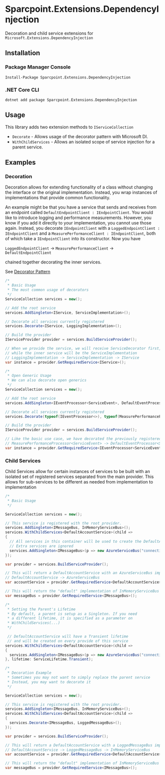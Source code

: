 # Sparcpoint.Extensions.DependencyInjection

Decoration and child service extensions for `Microsoft.Extensions.DependencyInjection`

## Installation

### Package Manager Console
```
Install-Package Sparcpoint.Extensions.DependencyInjection
```

### .NET Core CLI
```
dotnet add package Sparcpoint.Extensions.DependencyInjection
```

## Usage

This library adds two extension methods to `IServiceCollection`

* `Decorate` - Allows usage of the decorator pattern with Microsoft DI.
* `WithChildServices` - Allows an isolated scope of service injection for a parent service.

## Examples

### Decoration

Decoration allows for extending functionality of a class without changing the interface 
or the original implementation. Instead, you wrap instances of implementations that provide
common functionality.

An example might be that you have a service that sends and receives from an endpoint called `DefaultEndpointClient : IEndpointClient`. You would like to introduce logging and performance measurements. However, you know if you add it directly to your implementation, you cannot use those again. Instead, you decorate `IEndpointClient` with a `LoggedEndpointClient : IEndpointClient` and a `MeasurePerformanceClient : IEndpointClient`, both of which take a `IEndpointClient` into its constructor. Now you have 

`LoggedEndpointClient` -> `MeasurePerformanceClient` -> `DefaultEndpointClient` 

chained together decorating the inner services.

See [Decorator Pattern](https://en.wikipedia.org/wiki/Decorator_pattern)

```csharp
/*
 * Basic Usage
 * The most common usage of decorators
 */
ServiceCollection services = new();

// Add the root service
services.AddSingleton<IService, ServiceImplementation>();

// Decorate all services currently registered
services.Decorate<IService, LoggingImplementation>();

// Build the provider
IServiceProvider provider = services.BuildServiceProvider();

// When we provide the service, we will receive ServiceDecorator first, 
// while the inner service will be the ServiceImplementation
// LoggingImplementation -> ServiceImplementation -> IService
var instance = provider.GetRequiredService<IService>();
```

```csharp
/*
 * Open Generic Usage
 * We can also decorate open generics
 */
ServiceCollection services = new();

// Add the root service
services.AddSingleton<IEventProcessor<ServiceEvent>, DefaultEventProcessor<ServiceEvent>>();

// Decorate all services currently registered
services.Decorate(typeof(IEventProcessor<>), typeof(MeasurePerformanceProcessor<>));

// Build the provider
IServiceProvider provider = services.BuildServiceProvider();

// Like the basic use case, we have decorated the previously registered services
// MeasurePerformanceProcessor<ServiceEvent> -> DefaultEventProcessor<ServiceEvent> -> IEventProcessor<ServiceEvent>
var instance = provider.GetRequiredService<IEventProcessor<ServiceEvent>>();
```

### Child Services

Child Services allow for certain instances of services to be built with an 
isolated set of registered services separated from the main provider. This
allows for sub-services to be different as needed from implementation
to implementation

```csharp
/*
 * Basic Usage
 */

ServiceCollection services = new();

// This service is registered with the root provider.
services.AddSingleton<IMessageBus, InMemoryServiceBus>();
services.WithChildServices<DefaultAccountService>(child => 
{
  // All services in this container will be used to create the DefaultAccountService
  // Extra services are ignored
  services.AddSingleton<IMessageBus>(p => new AzureServiceBus("connectionString"));
});

var provider = services.BuildServiceProvider();

// This will return a DefaultAccountService with an AzureServiceBus implementation
// DefaultAccountService -> AzureServiceBus
var accountService = provider.GetRequiredService<DefaultAccountService>();

// This will return the "default" implementation of InMemoryServiceBus
var messageBus = provider.GetRequiredService<IMessageBus>();
```

```csharp
/*
 * Setting the Parent's Lifetime
 * By default, a parent is setup as a Singleton. If you need
 * a different lifetime, it is specified as a parameter on
 * WithChildServices(...)
 */

 // DefaultAccountService will have a Transient lifetime
 // and will be created on every provide of this service
services.WithChildServices<DefaultAccountService>(child => 
{
  services.AddSingleton<IMessageBus>(p => new AzureServiceBus("connectionString"));
}, lifetime: ServiceLifetime.Transient);
```

```csharp
/*
 * Decoration Example
 * Sometimes you may not want to simply replace the parent service
 * Instead, you may want to decorate it
 */

ServiceCollection services = new();

// This service is registered with the root provider.
services.AddSingleton<IMessageBus, InMemoryServiceBus>();
services.WithChildServices<DefaultAccountService>(child => 
{
  services.Decorate<IMessageBus, LoggedMessageBus>();
});

var provider = services.BuildServiceProvider();

// This will return a DefaultAccountService with a LoggedMessageBus implementation
// DefaultAccountService -> LoggedMessageBus -> InMemoryServiceBus
var accountService = provider.GetRequiredService<DefaultAccountService>();

// This will return the "default" implementation of InMemoryServiceBus
var messageBus = provider.GetRequiredService<IMessageBus>();
```